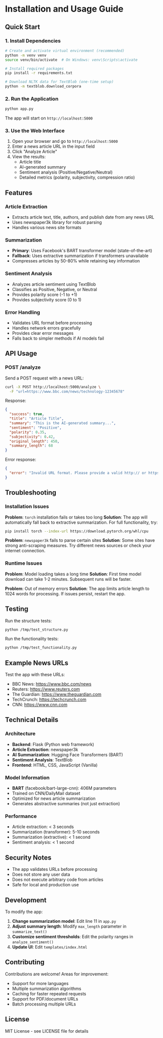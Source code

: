 # Installation and Usage Guide

## Quick Start

### 1. Install Dependencies

```bash
# Create and activate virtual environment (recommended)
python -m venv venv
source venv/bin/activate  # On Windows: venv\Scripts\activate

# Install required packages
pip install -r requirements.txt

# Download NLTK data for TextBlob (one-time setup)
python -m textblob.download_corpora
```

### 2. Run the Application

```bash
python app.py
```

The app will start on `http://localhost:5000`

### 3. Use the Web Interface

1. Open your browser and go to `http://localhost:5000`
2. Enter a news article URL in the input field
3. Click "Analyze Article"
4. View the results:
   - Article title
   - AI-generated summary
   - Sentiment analysis (Positive/Negative/Neutral)
   - Detailed metrics (polarity, subjectivity, compression ratio)

## Features

### Article Extraction
- Extracts article text, title, authors, and publish date from any news URL
- Uses newspaper3k library for robust parsing
- Handles various news site formats

### Summarization
- **Primary**: Uses Facebook's BART transformer model (state-of-the-art)
- **Fallback**: Uses extractive summarization if transformers unavailable
- Compresses articles by 50-80% while retaining key information

### Sentiment Analysis
- Analyzes article sentiment using TextBlob
- Classifies as Positive, Negative, or Neutral
- Provides polarity score (-1 to +1)
- Provides subjectivity score (0 to 1)

### Error Handling
- Validates URL format before processing
- Handles network errors gracefully
- Provides clear error messages
- Falls back to simpler methods if AI models fail

## API Usage

### POST /analyze

Send a POST request with a news URL:

```bash
curl -X POST http://localhost:5000/analyze \
  -F "url=https://www.bbc.com/news/technology-12345678"
```

Response:
```json
{
  "success": true,
  "title": "Article Title",
  "summary": "This is the AI-generated summary...",
  "sentiment": "Positive",
  "polarity": 0.35,
  "subjectivity": 0.42,
  "original_length": 450,
  "summary_length": 68
}
```

Error response:
```json
{
  "error": "Invalid URL format. Please provide a valid http:// or https:// URL"
}
```

## Troubleshooting

### Installation Issues

**Problem**: `torch` installation fails or takes too long
**Solution**: The app will automatically fall back to extractive summarization. For full functionality, try:
```bash
pip install torch --index-url https://download.pytorch.org/whl/cpu
```

**Problem**: `newspaper3k` fails to parse certain sites
**Solution**: Some sites have strong anti-scraping measures. Try different news sources or check your internet connection.

### Runtime Issues

**Problem**: Model loading takes a long time
**Solution**: First time model download can take 1-2 minutes. Subsequent runs will be faster.

**Problem**: Out of memory errors
**Solution**: The app limits article length to 1024 words for processing. If issues persist, restart the app.

## Testing

Run the structure tests:
```bash
python /tmp/test_structure.py
```

Run the functionality tests:
```bash
python /tmp/test_functionality.py
```

## Example News URLs

Test the app with these URLs:
- BBC News: https://www.bbc.com/news
- Reuters: https://www.reuters.com
- The Guardian: https://www.theguardian.com
- TechCrunch: https://techcrunch.com
- CNN: https://www.cnn.com

## Technical Details

### Architecture
- **Backend**: Flask (Python web framework)
- **Article Extraction**: newspaper3k
- **AI Summarization**: Hugging Face Transformers (BART)
- **Sentiment Analysis**: TextBlob
- **Frontend**: HTML, CSS, JavaScript (Vanilla)

### Model Information
- **BART** (facebook/bart-large-cnn): 406M parameters
- Trained on CNN/DailyMail dataset
- Optimized for news article summarization
- Generates abstractive summaries (not just extraction)

### Performance
- Article extraction: < 3 seconds
- Summarization (transformer): 5-10 seconds
- Summarization (extractive): < 1 second
- Sentiment analysis: < 1 second

## Security Notes

- The app validates URLs before processing
- Does not store any user data
- Does not execute arbitrary code from articles
- Safe for local and production use

## Development

To modify the app:

1. **Change summarization model**: Edit line 11 in `app.py`
2. **Adjust summary length**: Modify `max_length` parameter in `summarize_text()`
3. **Customize sentiment thresholds**: Edit the polarity ranges in `analyze_sentiment()`
4. **Update UI**: Edit `templates/index.html`

## Contributing

Contributions are welcome! Areas for improvement:
- Support for more languages
- Multiple summarization algorithms
- Caching for faster repeated requests
- Support for PDF/document URLs
- Batch processing multiple URLs

## License

MIT License - see LICENSE file for details
